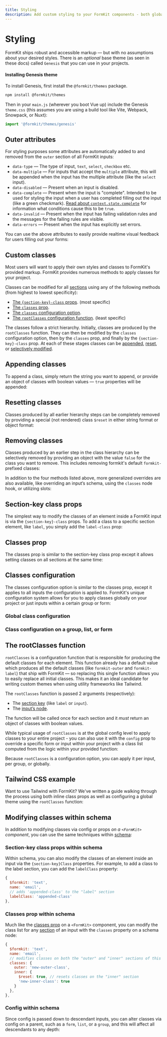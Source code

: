 ```yaml
---
title: Styling
description: Add custom styling to your FormKit components - both globally and per-instance.
---
```


# Styling

FormKit ships robust and accessible markup — but with no assumptions about your
desired styles. There is an _optional_ base theme (as seen in these docs)
called `Genesis` that you can use in your projects.

#### Installing Genesis theme

To install Genesis, first install the `@formkit/themes` package.

<client-only>

```sh
npm install @formkit/themes
```
</client-only>

Then in your `main.js` (wherever you boot Vue up) include the Genesis `theme.css` (this assumes you are using a build tool like Vite, Webpack, Snowpack, or Nuxt):

<client-only>

```js
import '@formkit/themes/genesis'
```
</client-only>

## Outer attributes

For styling purposes some attributes are automatically added to and removed from the `outer` section of all FormKit inputs:

- `data-type` — The type of input, `text`, `select`, `checkbox` etc.
- `data-multiple` — For inputs that accept the `multiple` attribute, this will be appended when the input has the multiple attribute (like the `select` input).
- `data-disabled` — Present when an input is disabled.
- `data-complete` — Present when the input is "complete". Intended to be used for styling the input when a user has completed filling out the input (like a green checkmark). [Read about `context.state.complete`](/advanced/context#state) for information what conditions cause this to be `true`.
- `data-invalid` — Present when the input has failing validation rules and the messages for the failing rules are visible.
- `data-errors` — Present when the input has explicitly set errors.

You can use the above attributes to easily provide realtime visual feedback for users filling out your forms:

<example
name="Appending classes"
file="/\_content/examples/outer-data-attrs/outer-data-attrs.vue">
</example>

## Custom classes

Most users will want to apply their own styles and classes to FormKit's provided markup.
FormKit provides numerous methods to apply classes for your project.

Classes can be modified for all [sections](/essentials/inputs#sections) using any of the following methods (from highest to lowest specificity):

- [The `{section-key}-class` props](#section-key-class-props). (most specific)
- [The `classes` prop](#classes-prop).
- [The `classes` configuration option](#classes-configuration).
- [The `rootClasses` configuration function](#root-classes-function). (least specific)

The classes follow a strict hierarchy. Initially, classes are produced by the `rootClasses` function. They can then be modified by the `classes` configuration option, then by the `classes` prop, and finally by the `{section-key}-class` prop. At each of these stages classes can be [appended](#appending-classes), [reset](#resetting-classes), or [selectively modified](#removing-classes).

## Appending classes

To append a class, simply return the string you want to append, or provide an object of classes with boolean values — `true` properties will be appended:

<example
name="Appending classes"
file="/_content/examples/append-classes/append-classes.vue"
tabs="html"></example>

## Resetting classes

Classes produced by all earlier hierarchy steps can be completely removed by providing a special (not rendered) class `$reset` in either string format or object format:

<example
name="Resetting classes"
file="/_content/examples/resetting-classes/resetting-classes.vue"
tabs="html"></example>

## Removing classes

Classes produced by an earlier step in the class hierarchy can be selectively removed by providing an object with the value `false` for the class you want to remove. This includes removing formkit's default `formkit-` prefixed classes:

<example
name="Removing classes"
file="/_content/examples/removing-classes/removing-classes.vue"
tabs="html"></example>

<callout type="tip">
In addition to the four methods listed above, more generalized overrides are also available, like overriding an input’s schema, using the <code>classes</code> node hook, or utilizing slots:
</callout>

## Section-key class props

The simplest way to modify the classes of an element inside a FormKit input is via the `{section-key}-class` props. To add a class to a specific section element, like `label`, you simply add the `label-class` prop:

<example
name="Section-key class"
file="/_content/examples/section-key-class/section-key-class.vue"
tabs="html"></example>

## Classes prop

The classes prop is similar to the section-key class prop except it allows setting classes on all sections at the same time:

<example
name="Classes prop"
file="/_content/examples/classes-prop/classes-prop.vue"
tabs="html"></example>

## Classes configuration

The classes configuration option is similar to the classes prop, except it applies to all inputs the configuration is applied to. FormKit's unique configuration system allows for you to apply classes globally on your project or just inputs within a certain group or form:

### Global class configuration

<example
  name="Global configuration"
  file="/_content/examples/global-classes/global-classes.vue"
  mode="editor"
  :editable="false"
  :line-numbers="false"></example>

### Class configuration on a group, list, or form

<example
name="Classes prop"
file="/_content/examples/classes-config/classes-config.vue"
tabs="render,html"></example>

## The rootClasses function

`rootClasses` is a configuration function that is responsible
for producing the default classes for each element. This function already has a default value which produces all the default classes (like `formkit-outer` and `formkit-label`) that ship with FormKit — so replacing this single function allows you to easily replace all initial classes. This makes it an ideal candidate for writing custom themes when using utility frameworks like Tailwind.

The `rootClasses` function is passed 2 arguments (respectively):

- The [section key](/essentials/inputs#sections) (like `label` or `input`).
- The [input’s node](/advanced/core#node).

The function will be called once for each section and it _must_ return
an object of classes with boolean values.

While typical usage of `rootClasses` is at the global config level to apply
classes to your entire project - you can also use it with the `config` prop to override
a specific form or input within your project with a class list computed from the logic
within your provided function:

<example
name="Root classes function"
file="/_content/examples/root-classes/root-classes.vue"
tabs="html"></example>

<callout type="tip">
Because <code>rootClasses</code> is a configuration option, you can apply it per input, per group, or globally.
</callout>

## Tailwind CSS example

Want to use Tailwind with FormKit? We've written a guide walking through the process using both inline class props as well as configuring a global theme using the `rootClasses` function:

<cta label="Guide: Create a Tailwind CSS theme" button="Read now" href="/guides/create-a-tailwind-theme"></cta>
## Modifying classes within schema

In addition to modifying classes via config or props _on a  `<FormKit>` component_, you can use the same techniques within [schema](/essentials/generation#schema):

### Section-key class props within schema
Within schema, you can also modify the classes of an element inside an input via the `{section-key}Class` properties. For example, to add a class to the label section, you can add the `labelClass` property:

<client-only>

```js
{
  $formkit: 'text',
  name: 'email',
  // adds 'appended-class' to the "label" section
  labelClass: 'appended-class'
},
```
</client-only>

### Classes prop within schema

Much like the [classes prop](#classes-prop) on a `<FormKit>` component, you can modify the class list for any [section](/essentials/inputs#sections) of an input with the `classes` property on a schema node:

<client-only>

```js
{
  $formkit: 'text',
  name: 'email',
  // modifies classes on both the "outer" and "inner" sections of this input
  classes: {
    outer: 'new-outer-class',
    inner: {
      $reset: true, // resets classes on the "inner" section
      'new-inner-class': true
    }
  },
},
```
</client-only>

### Config within schema
Since config is passed down to descendant inputs, you can alter classes via config on a parent, such as a `form`, `list`, or a `group`, and this will affect all descendants to any depth:

<example
name="Classes prop"
file="/_content/examples/classes-config-schema/classes-config-schema.vue"
tabs="render,html"></example>
